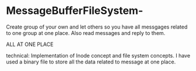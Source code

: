 # MessageBufferFileSystem- 

Create group of your own and let others so you have all messgages related to one group at one place. Also read messages and reply to them. 

ALL AT ONE PLACE

technical:
Implementation of Inode concept and file system concepts.
I have used a binary file to store all the data related to message at one place.

